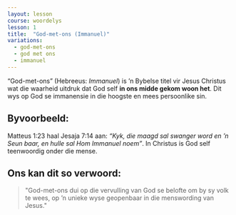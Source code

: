 ```yaml
---
layout: lesson
course: woordelys
lesson: 1
title:  "God-met-ons (Immanuel)"
variations:
  - god-met-ons
  - god met ons
  - immanuel
---
```


“God-met-ons” (Hebreeus: *Immanuel*) is ’n Bybelse titel vir Jesus Christus wat die waarheid uitdruk dat God self **in ons midde gekom woon het**. Dit wys op God se immanensie in die hoogste en mees persoonlike sin.

## Byvoorbeeld:

Matteus 1:23 haal Jesaja 7:14 aan: *“Kyk, die maagd sal swanger word en ’n Seun baar, en hulle sal Hom Immanuel noem”*. In Christus is God self teenwoordig onder die mense.

## Ons kan dit so verwoord:

> "God-met-ons dui op die vervulling van God se belofte om by sy volk te wees, op ’n unieke wyse geopenbaar in die menswording van Jesus."
